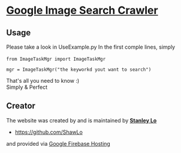 # [Google Image Search Crawler](https://github.com/ShawLo/google_image_crawler)

## Usage

Please take a look in UseExample.py
In the first comple lines, simply <br/><br/>
`from ImageTaskMgr import ImageTaskMgr` <br/>

`mgr = ImageTaskMgr("the keyworkd yout want to search")` <br/>

That's all you need to know :) <br/>
Simply & Perfect

## Creator

The website was created by and is maintained by **[Stanley Lo](https://selfprofilebootstarp.firebaseapp.com/)**

* https://github.com/ShawLo

and provided via [Google Firebase Hosting](https://firebase.google.com/docs/hosting/) <br/>
